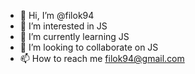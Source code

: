 - 👋 Hi, I’m @filok94
- 👀 I’m interested in JS
- 🌱 I’m currently learning JS
- 💞️ I’m looking to collaborate on JS
- 📫 How to reach me filok94@gmail.com

<!---
filok94/filok94 is a ✨ special ✨ repository because its `README.md` (this file) appears on your GitHub profile.
You can click the Preview link to take a look at your changes.
--->
